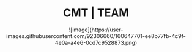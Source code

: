 
<h1 align="center">
    CMT | TEAM
</h1>

<div align="center">
![image](https://user-images.githubusercontent.com/92306660/160647701-ee8b77fb-4c9f-4e0a-a4e6-0cd7c9528873.png)





